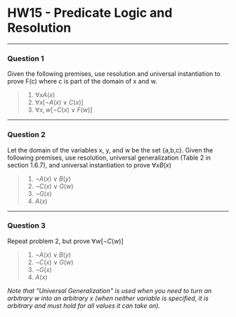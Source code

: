 # HW15 - Predicate Logic and Resolution

---

### Question 1

Given the following premises, use resolution and universal instantiation to prove F(c) where c is part of the domain of x and w.

> 1. $\forall x A (x)$
> 2. $\forall x [\lnot A (x) \lor C (x)]$
> 3. $\forall x,w [\lnot C (x) \lor F (w)]$

---

### Question 2

Let the domain of the variables x, y, and w be the set {a,b,c}. Given the following premises, use resolution, universal generalization (Table 2 in section 1.6.7), and universal instantiation to prove $\forall x B(x)$

> 1. $\lnot A(x) \lor B(y)$
> 2. $\lnot C(x) \lor G(w)$
> 3. $\lnot G(x)$
> 4. $A(x)$

---

### Question 3

Repeat problem 2, but prove $\forall w  [\lnot C(w)]$

> 1. $\lnot A(x) \lor B(y)$
> 2. $\lnot C(x) \lor G(w)$
> 3. $\lnot G(x)$
> 4. $A(x)$

_Note that "Universal Generalization" is used when you need to turn an arbitrary w into an arbitrary x (when neither variable is specified, it is arbitrary and must hold for all values it can take on)._
